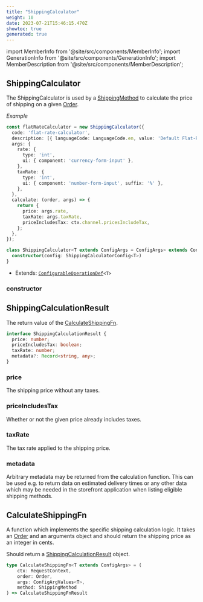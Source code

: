 ```yaml
---
title: "ShippingCalculator"
weight: 10
date: 2023-07-21T15:46:15.470Z
showtoc: true
generated: true
---
```

<!-- This file was generated from the Vendure source. Do not modify. Instead, re-run the "docs:build" script -->
import MemberInfo from '@site/src/components/MemberInfo';
import GenerationInfo from '@site/src/components/GenerationInfo';
import MemberDescription from '@site/src/components/MemberDescription';


## ShippingCalculator

<GenerationInfo sourceFile="packages/core/src/config/shipping-method/shipping-calculator.ts" sourceLine="48" packageName="@vendure/core" />

The ShippingCalculator is used by a <a href='/reference/typescript-api/entities/shipping-method#shippingmethod'>ShippingMethod</a> to calculate the price of shipping on a given <a href='/reference/typescript-api/entities/order#order'>Order</a>.

*Example*

```ts
const flatRateCalculator = new ShippingCalculator({
  code: 'flat-rate-calculator',
  description: [{ languageCode: LanguageCode.en, value: 'Default Flat-Rate Shipping Calculator' }],
  args: {
    rate: {
      type: 'int',
      ui: { component: 'currency-form-input' },
    },
    taxRate: {
      type: 'int',
      ui: { component: 'number-form-input', suffix: '%' },
    },
  },
  calculate: (order, args) => {
    return {
      price: args.rate,
      taxRate: args.taxRate,
      priceIncludesTax: ctx.channel.pricesIncludeTax,
    };
  },
});
```

```ts title="Signature"
class ShippingCalculator<T extends ConfigArgs = ConfigArgs> extends ConfigurableOperationDef<T> {
  constructor(config: ShippingCalculatorConfig<T>)
}
```
* Extends: <code><a href='/reference/typescript-api/configurable-operation-def/#configurableoperationdef'>ConfigurableOperationDef</a>&#60;T&#62;</code>



<div className="members-wrapper">

### constructor

<MemberInfo kind="method" type="(config: ShippingCalculatorConfig&#60;T&#62;) => ShippingCalculator"   />




</div>


## ShippingCalculationResult

<GenerationInfo sourceFile="packages/core/src/config/shipping-method/shipping-calculator.ts" sourceLine="74" packageName="@vendure/core" />

The return value of the <a href='/reference/typescript-api/shipping/shipping-calculator#calculateshippingfn'>CalculateShippingFn</a>.

```ts title="Signature"
interface ShippingCalculationResult {
  price: number;
  priceIncludesTax: boolean;
  taxRate: number;
  metadata?: Record<string, any>;
}
```

<div className="members-wrapper">

### price

<MemberInfo kind="property" type="number"   />

The shipping price without any taxes.
### priceIncludesTax

<MemberInfo kind="property" type="boolean"   />

Whether or not the given price already includes taxes.
### taxRate

<MemberInfo kind="property" type="number"   />

The tax rate applied to the shipping price.
### metadata

<MemberInfo kind="property" type="Record&#60;string, any&#62;"   />

Arbitrary metadata may be returned from the calculation function. This can be used
e.g. to return data on estimated delivery times or any other data which may be
needed in the storefront application when listing eligible shipping methods.


</div>


## CalculateShippingFn

<GenerationInfo sourceFile="packages/core/src/config/shipping-method/shipping-calculator.ts" sourceLine="114" packageName="@vendure/core" />

A function which implements the specific shipping calculation logic. It takes an <a href='/reference/typescript-api/entities/order#order'>Order</a> and
an arguments object and should return the shipping price as an integer in cents.

Should return a <a href='/reference/typescript-api/shipping/shipping-calculator#shippingcalculationresult'>ShippingCalculationResult</a> object.

```ts title="Signature"
type CalculateShippingFn<T extends ConfigArgs> = (
    ctx: RequestContext,
    order: Order,
    args: ConfigArgValues<T>,
    method: ShippingMethod
) => CalculateShippingFnResult
```
